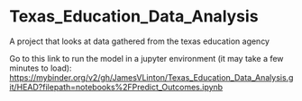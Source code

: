 # Texas_Education_Data_Analysis
A project that looks at data gathered from the texas education agency

Go to this link to run the model in a jupyter environment (it may take a few minutes to load):
https://mybinder.org/v2/gh/JamesVLinton/Texas_Education_Data_Analysis.git/HEAD?filepath=notebooks%2FPredict_Outcomes.ipynb
